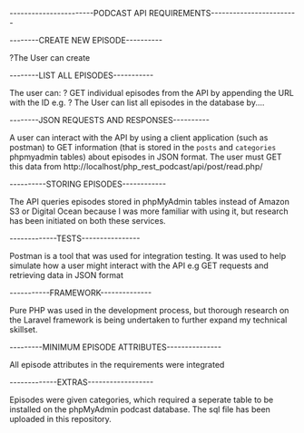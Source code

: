 -----------------------PODCAST API REQUIREMENTS------------------------


--------CREATE NEW EPISODE----------

?The User can create 


--------LIST ALL EPISODES-----------

The user can:
? GET individual episodes from the API by appending the URL with the ID e.g. 
? The User can list all episodes in the database by.... 

--------JSON REQUESTS AND RESPONSES----------

A user can interact with the API by using a client application (such as postman) to GET information (that is stored in 
the `posts` and `categories` phpmyadmin tables) about episodes in JSON format. The user must GET this data from 
http://localhost/php_rest_podcast/api/post/read.php/


----------STORING EPISODES------------

The API queries episodes stored in phpMyAdmin tables instead of Amazon S3 or Digital Ocean because I was more familiar with using it, but research has been initiated on both these services. 


-------------TESTS----------------

Postman is a tool that was used for integration testing. It was used to help simulate how a user might interact with the API
e.g GET requests and retrieving data in JSON format


-----------FRAMEWORK--------------

Pure PHP was used in the development process, but thorough research on the Laravel framework is being undertaken to further
expand my technical skillset. 


---------MINIMUM EPISODE ATTRIBUTES---------------

All episode attributes in the requirements were integrated 


-------------EXTRAS------------------

Episodes were given categories, which required a seperate table to be installed on the phpMyAdmin 
podcast database. The sql file has been uploaded in this repository. 
